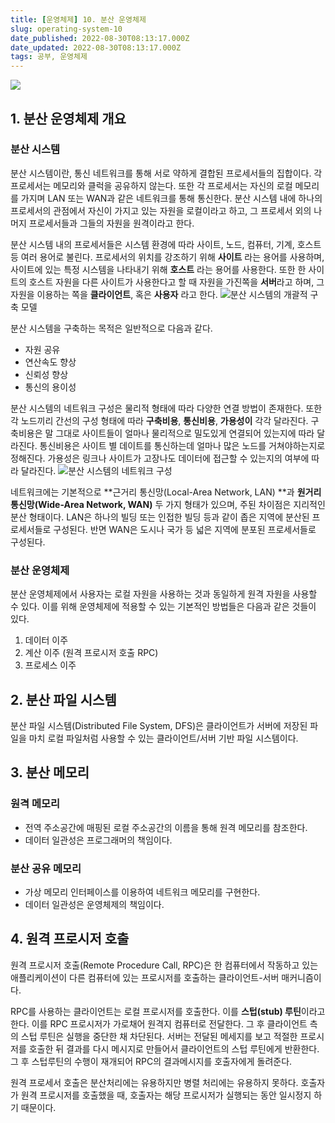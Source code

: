 ```yaml
---
title: [운영체제] 10. 분산 운영체제
slug: operating-system-10
date_published: 2022-08-30T08:13:17.000Z
date_updated: 2022-08-30T08:13:17.000Z
tags: 공부, 운영체제
---
```


![](__GHOST_URL__/content/images/2022/08/image-12.png)
## 1. 분산 운영체제 개요

### 분산 시스템

분산 시스템이란, 통신 네트워크를 통해 서로 약하게 결합된 프로세서들의 집합이다. 각 프로세서는 메모리와 클럭을 공유하지 않는다. 또한 각 프로세서는 자신의 로컬 메모리를 가지며 LAN 또는 WAN과 같은 네트워크를 통해 통신한다. 분산 시스템 내에 하나의 프로세서의 관점에서 자신이 가지고 있는 자원을 로컬이라고 하고, 그 프로세서 외의 나머지 프로세서들과 그들의 자원을 원격이라고 한다.

분산 시스템 내의 프로세서들은 시스템 환경에 따라 사이트, 노드, 컴퓨터, 기계, 호스트 등 여러 용어로 불린다. 프로세서의 위치를 강조하기 위해 **사이트** 라는 용어를 사용하며, 사이트에 있는 특정 시스템을 나타내기 위해 **호스트** 라는 용어를 사용한다. 또한 한 사이트의 호스트 자원을 다른 사이트가 사용한다고 할 때 자원을 가진쪽을 **서버**라고 하며, 그 자원을 이용하는 쪽을 **클라이언트**, 혹은 **사용자** 라고 한다.
![](https://blog.kakaocdn.net/dn/d0QGHl/btrEJ5CfXuK/kXRuY9HfeSEnxYUibYL4k0/img.png)분산 시스템의 개괄적 구축 모델

분산 시스템을 구축하는 목적은 일반적으로 다음과 같다.

- 자원 공유
- 연산속도 향상
- 신뢰성 향상
- 통신의 용이성

분산 시스템의 네트워크 구성은 물리적 형태에 따라 다양한 연결 방법이 존재한다. 또한 각 노드끼리 간선의 구성 형태에 따라 **구축비용**, **통신비용**, **가용성이** 각각 달라진다. 구축비용은 말 그대로 사이트들이 얼마나 물리적으로 밀도있게 연결되어 있는지에 따라 달라진다. 통신비용은 사이트 별 데이트를 통신하는데 얼마나 많은 노드를 거쳐야하는지로 정해진다. 가용성은 링크나 사이트가 고장나도 데이터에 접근할 수 있는지의 여부에 따라 달라진다.
![](https://blog.kakaocdn.net/dn/Vipg1/btrEJvBdFuL/gc7eAajWv2zxDJv4VGyIJ1/img.png)분산 시스템의 네트워크 구성

네트워크에는 기본적으로 **근거리 통신망(Local-Area Network, LAN) **과 **원거리 통신망(Wide-Area Network, WAN)** 두 가지 형태가 있으며, 주된 차이점은 지리적인 분산 형태이다. LAN은 하나의 빌딩 또는 인접한 빌딩 등과 같이 좁은 지역에 분산된 프로세서들로 구성된다. 반면 WAN은 도시나 국가 등 넓은 지역에 분포된 프로세서들로 구성된다.

### 분산 운영체제

분산 운영체제에서 사용자는 로컬 자원을 사용하는 것과 동일하게 원격 자원을 사용할 수 있다. 이를 위해 운영체제에 적용할 수 있는 기본적인 방법들은 다음과 같은 것들이 있다.

1. 데이터 이주
2. 계산 이주 (원격 프로시저 호출 RPC)
3. 프로세스 이주

## 2. 분산 파일 시스템

분산 파일 시스템(Distributed File System, DFS)은 클라이언트가 서버에 저장된 파일을 마치 로컬 파일처럼 사용할 수 있는 클라이언트/서버 기반 파일 시스템이다.

## 3. 분산 메모리

### 원격 메모리

- 전역 주소공간에 매핑된 로컬 주소공간의 이름을 통해 원격 메모리를 참조한다.
- 데이터 일관성은 프로그래머의 책임이다.

### 분산 공유 메모리

- 가상 메모리 인터페이스를 이용하여 네트워크 메모리를 구현한다.
- 데이터 일관성은 운영체제의 책임이다.

## 4. 원격 프로시저 호출

원격 프로시저 호출(Remote Procedure Call, RPC)은 한 컴퓨터에서 작동하고 있는 애플리케이션이 다른 컴퓨터에 있는 프로시저를 호출하는 클라이언트-서버 매커니즘이다.

RPC를 사용하는 클라이언트는 로컬 프로시저를 호출한다. 이를 **스텁(stub) 루틴**이라고 한다. 이를 RPC 프로시저가 가로채어 원격지 컴퓨터로 전달한다. 그 후 클라이언트 측의 스텁 루틴은 실행을 중단한 채 차단된다. 서버는 전달된 메세지를 보고 적절한 프로시저를 호출한 뒤 결과를 다시 메시지로 만들어서 클라이언트의 스텁 루틴에게 반환한다. 그 후 스텁루틴의 수행이 재개되어 RPC의 결과메시지를 호출자에게 돌려준다.

원격 프로세서 호출은 분산처리에는 유용하지만 병렬 처리에는 유용하지 못하다. 호출자가 원격 프로시저를 호출했을 때, 호출자는 해당 프로시저가 실행되는 동안 일시정지 하기 때문이다.
